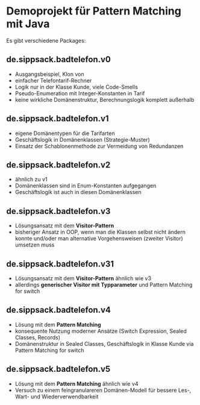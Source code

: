 # Demoprojekt für Pattern Matching mit Java

Es gibt verschiedene Packages:

## de.sippsack.badtelefon.v0
* Ausgangsbeispiel, Klon von
* einfacher Telefontarif-Rechner
* Logik nur in der Klasse Kunde, viele Code-Smells
* Pseudo-Enumeration mit Integer-Konstanten in Tarif
* keine wirkliche Domänenstruktur, Berechnungslogik komplett außerhalb

## de.sippsack.badtelefon.v1

* eigene Domänentypen für die Tarifarten
* Geschäftslogik in Domänenklassen (Strategie-Muster)
* Einsatz der Schablonenmethode zur Vermeidung von Redundanzen

## de.sippsack.badtelefon.v2

* ähnlich zu v1
* Domänenklassen sind in Enum-Konstanten aufgegangen
* Geschäftslogik ist auch in diesen Domänenklassen

## de.sippsack.badtelefon.v3

* Lösungsansatz mit dem **Visitor-Pattern**
* bisheriger Ansatz in OOP, wenn man die Klassen selbst nicht ändern konnte und/oder man alternative Vorgehensweisen (zweiter Visitor) umsetzen muss

## de.sippsack.badtelefon.v31

* Lösungsansatz mit dem **Visitor-Pattern** ähnlich wie v3
* allerdings **generischer Visitor mit Typparameter** und Pattern Matching for switch

## de.sippsack.badtelefon.v4

* Lösung mit dem **Pattern Matching**
* konsequente Nutzung moderner Ansätze (Switch Expression, Sealed Classes, Records)
* Domänenstruktur in Sealed Classes, Geschäftslogik in Klasse Kunde via Pattern Matching for switch

## de.sippsack.badtelefon.v5

* Lösung mit dem **Pattern Matching** ähnlich wie v4
* Versuch zu einem feingranulareren Domänen-Modell für bessere Les-, Wart- und Wiederverwendbarkeit

